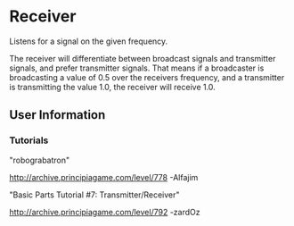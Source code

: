 # Receiver
Listens for a signal on the given frequency.

The receiver will differentiate between broadcast signals and transmitter signals, and prefer transmitter signals. That means if a broadcaster is broadcasting a value of 0.5 over the receivers frequency, and a transmitter is transmitting the value 1.0, the receiver will receive 1.0.

## User Information

### Tutorials
"robograbatron"

http://archive.principiagame.com/level/778 -Alfajim

"Basic Parts Tutorial #7: Transmitter/Receiver"

http://archive.principiagame.com/level/792 -zardOz